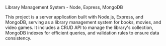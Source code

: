 
Library Management System - Node, Express, MongoDB

This project is a server application built with Node.js, Express, and MongoDB, serving as a library management system for books, movies, and video games. It includes a CRUD API to manage the library's collection, MongoDB indexes for efficient queries, and validation rules to ensure data consistency.
